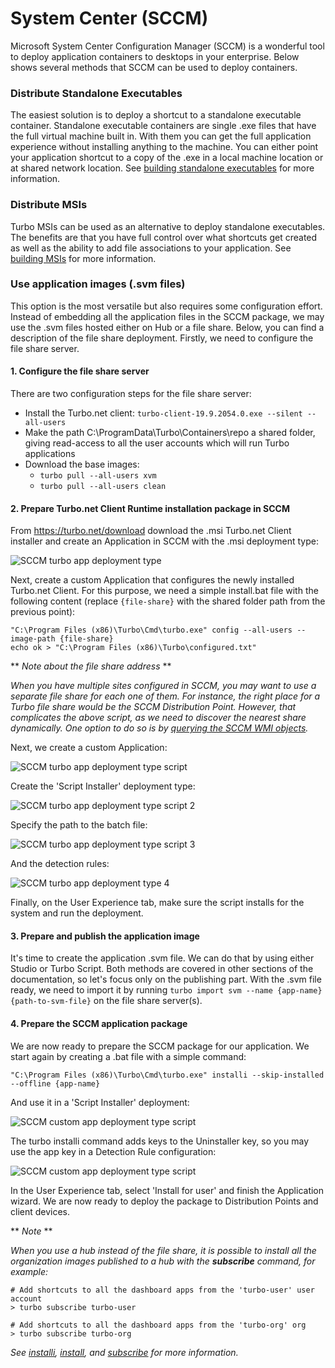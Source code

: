 # System Center (SCCM)

Microsoft System Center Configuration Manager (SCCM) is a wonderful tool to deploy application containers to desktops in your enterprise. Below shows several methods that SCCM can be used to deploy containers.

### Distribute Standalone Executables

The easiest solution is to deploy a shortcut to a standalone executable container. Standalone executable containers are single .exe files that have the full virtual machine built in. With them you can get the full application experience without installing anything to the machine. You can either point your application shortcut to a copy of the .exe in a local machine location or at shared network location. See [building standalone executables](/studio/working-with-turbo-studio/standalone-executables) for more information.

### Distribute MSIs

Turbo MSIs can be used as an alternative to deploy standalone executables. The benefits are that you have full control over what shortcuts get created as well as the ability to add file associations to your application. See [building MSIs](/studio/working-with-turbo-studio/desktop) for more information.

### Use application images (.svm files)

This option is the most versatile but also requires some configuration effort. Instead of embedding all the application files in the SCCM package, we may use the .svm files hosted either on Hub or a file share. Below, you can find a description of the file share deployment. Firstly, we need to configure the file share server.

#### 1. Configure the file share server

There are two configuration steps for the file share server:

- Install the Turbo.net client: `turbo-client-19.9.2054.0.exe --silent --all-users`
- Make the path C:\ProgramData\Turbo\Containers\repo a shared folder, giving read-access to all the user accounts which will run Turbo applications
- Download the base images:
  - `turbo pull --all-users xvm`
  - `turbo pull --all-users clean`

#### 2. Prepare Turbo.net Client Runtime installation package in SCCM

From <https://turbo.net/download> download the .msi Turbo.net Client installer and create an Application in SCCM with the .msi deployment type:

![SCCM turbo app deployment type](/images/sccm-2-turbo-app-deployment-type.png)

Next, create a custom Application that configures the newly installed Turbo.net Client. For this purpose, we need a simple install.bat file with the following content (replace `{file-share}` with the shared folder path from the previous point):

```
"C:\Program Files (x86)\Turbo\Cmd\turbo.exe" config --all-users --image-path {file-share}
echo ok > "C:\Program Files (x86)\Turbo\configured.txt"
```

** _Note about the file share address_ **

_When you have multiple sites configured in SCCM, you may want to use a separate file share for each one of them. For instance, the right place for a Turbo file share would be the SCCM Distribution Point. However, that complicates the above script, as we need to discover the nearest share dynamically. One option to do so is by [querying the SCCM WMI objects](https://stackoverflow.com/questions/42250238/find-the-sccm-distribution-point-where-the-software-packages-reside)._

Next, we create a custom Application:

![SCCM turbo app deployment type script](/images/sccm-2-turbo-app-deployment-type-script-0.png)

Create the 'Script Installer' deployment type:

![SCCM turbo app deployment type script 2](/images/sccm-2-turbo-app-deployment-type-script-1.png)

Specify the path to the batch file:

![SCCM turbo app deployment type script 3](/images/sccm-2-turbo-app-deployment-type-script-2.png)

And the detection rules:

![SCCM turbo app deployment type 4](/images/sccm-2-turbo-app-deployment-type-script-3.png)

Finally, on the User Experience tab, make sure the script installs for the system and run the deployment.

#### 3. Prepare and publish the application image

It's time to create the application .svm file. We can do that by using either Studio or Turbo Script. Both methods are covered in other sections of the documentation, so let's focus only on the publishing part. With the .svm file ready, we need to import it by running `turbo import svm --name {app-name} {path-to-svm-file}` on the file share server(s).

#### 4. Prepare the SCCM application package

We are now ready to prepare the SCCM package for our application. We start again by creating a .bat file with a simple command:

```
"C:\Program Files (x86)\Turbo\Cmd\turbo.exe" installi --skip-installed --offline {app-name}
```

And use it in a 'Script Installer' deployment:

![SCCM custom app deployment type script](/images/sccm-3-custom-app-deployment-type-script-0.png)

The turbo installi command adds keys to the Uninstaller key, so you may use the app key in a Detection Rule configuration:

![SCCM custom app deployment type script ](/images/sccm-3-custom-app-deployment-type-script-1.png)

In the User Experience tab, select 'Install for user' and finish the Application wizard. We are now ready to deploy the package to Distribution Points and client devices.

** _Note_ **

_When you use a hub instead of the file share, it is possible to install all the organization images published to a hub with the **subscribe** command, for example:_

```
# Add shortcuts to all the dashboard apps from the 'turbo-user' user account
> turbo subscribe turbo-user

# Add shortcuts to all the dashboard apps from the 'turbo-org' org
> turbo subscribe turbo-org
```

_See [installi](/reference/command-line/installi), [install](/reference/command-line/install), and [subscribe](/reference/command-line/subscribe) for more information._
